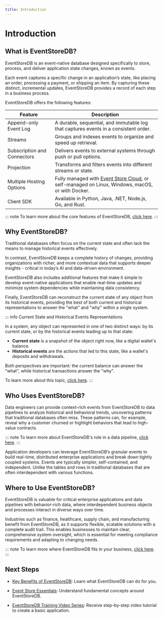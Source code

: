 ```yaml
---
title: Introduction
---
```


# Introduction

## What is EventStoreDB?

EventStoreDB is an event-native database designed specifically to store, process, and deliver application state changes, known as events.

Each event captures a specific change in an application’s state, like placing an order, processing a payment, or shipping an item. By capturing these distinct, incremental updates, EventStoreDB provides a record of each step in a business process.

EventStoreDB offers the following features:

| Feature | Description |
|---------|-------------|
| Append-only Event Log | A durable, sequential, and immutable log that captures events in a consistent order. |
| Streams | Groups and indexes events to organize and speed up retrieval. |
| Subscription and Connectors | Delivers events to external systems through push or pull options. |
| Projection | Transforms and filters events into different streams or state. |
| Multiple Hosting Options | Fully managed with [Event Store Cloud](/cloud/), or self-managed on Linux, Windows, macOS, or with Docker. |
| Client SDK | Available in Python, Java, .NET, Node.js, Go, and Rust. |

::: note
To learn more about the core features of EventStoreDB, [click here](/getting-started/features/eventstoredb-core-features.html).
:::

## Why EventStoreDB?

Traditional databases often focus on the current state and often lack the means to manage historical events effectively.

In contrast, EventStoreDB keeps a complete history of changes, providing organizations with richer, and more contextual data that supports deeper insights - critical in today’s AI and data-driven environment.

EventStoreDB also includes additional features that make it simple to develop event-native applications that enable real-time updates and minimize system dependencies while maintaining data consistency.

Finally, EventStoreDB can reconstruct the current state of any object from its historical events, providing the best of both current and historical representations to answer the "what" and "why" within a single system.

::: info Current State and Historical Events Representations

In a system, any object can represented in one of two distinct ways: by its current state, or by the historical events leading up to that state:

- **Current state** is a snapshot of the object right now, like a digital wallet's balance. 
- **Historical events** are the actions that led to this state, like a wallet's deposits and withdrawals.

Both perspectives are important: the current balance can answer the "what", while historical transactions answer the "why".

To learn more about this topic, [click here](/getting-started/additional-reading/state-vs-event-based-data-model.html).
:::

## Who Uses EventStoreDB?

Data engineers can provide context-rich events from EventStoreDB to data pipelines to analyze historical and behavioral trends, uncovering patterns that traditional databases often miss. These patterns can, for example, reveal why a customer churned or highlight behaviors that lead to high-value contracts.

::: note
To learn more about EventStoreDB's role in a data pipeline, [click here](/getting-started/additional-reading/role-of-eventstoredb-in-a-data-pipeline.html).
:::

Application developers can leverage EventStoreDB’s granular events to build real-time, distributed enterprise applications and break down tightly coupled systems. Events are typically simpler, self-contained, and independent. Unlike the tables and rows in traditional databases that are often interdependent with various functions.

## Where to Use EventStoreDB?

EventStoreDB is valuable for critical enterprise applications and data pipelines with behavior-rich data, where interdependent business objects and processes interact in diverse ways over time. 

Industries such as finance, healthcare, supply chain, and manufacturing benefit from EventStoreDB, as it supports flexible, scalable solutions with a complete audit trail. This enables businesses to maintain clear, comprehensive system oversight, which is essential for meeting compliance requirements and adapting to changing needs.

::: note
To learn more where EventStoreDB fits in your business, [click here](/getting-started/additional-reading/where-eventstoredb-fits-in-your-business.html).
:::

## Next Steps

- [Key Benefits of EventStoreDB](/getting-started/additional-reading/key-benefits-of-eventstoredb.html): Learn what EventStoreDB can do for you. 

- [Event Store Essentials](https://academy.eventstore.com/essentials): Understand fundamental concepts around EventStoreDB.

- [EventStoreDB Training Video Series](https://www.youtube.com/playlist?list=PLWG5TK2D4U_Nb4rWdiQw2jNWYSaBm7lT_): Receive step-by-step video tutorial to create a basic application.